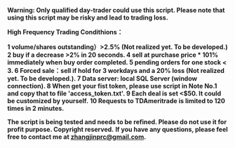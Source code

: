 <b>Warning: Only qualified day-trader could use this script. Please note that using this script may be risky and lead to trading loss. </b>

<b>High Frequency Trading Condithions：</b>

<b>1 volume/shares outstanding）>2.5% (Not realized yet. To be developed.)</b>
<b>2 buy if a decrease >2% in 20 seconds. </b>
<b>4 sell at purchase price * 101% immediately when buy order completed. </b>
<b>5 pending orders for one stock < 3. </b>
<b>6 Forced sale：sell if hold for 3 workdays and a 20% loss (Not realized yet. To be developed.). </b>
<b>7 Data server: local SQL Server (window connection). </b>
<b>8 When get your fist token, please use script in Note No.1 and copy that to file 'access_token.txt'. </b>
<b>9 Each deal is set <$50. It could be customized by yourself.</b>
<b>10 Requests to TDAmeritrade is limited to 120 times in 2 minutes.</b>

<b>The script is being tested and needs to be refined. </b>
<b>Please do not use it for profit purpose. Copyright reserved.</b>
<b>If you have any questions, please feel free to contact me at zhangjinprc@gmail.com.</b>
